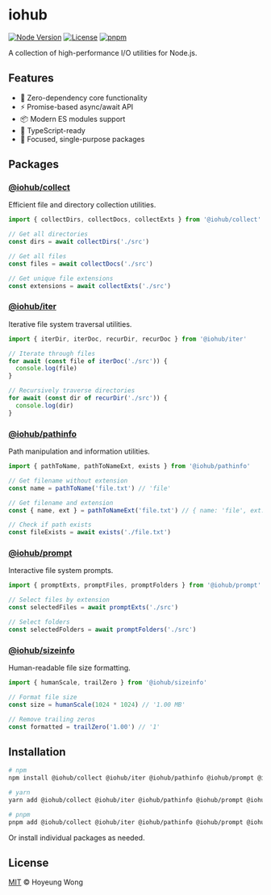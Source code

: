 # iohub

[![Node Version](https://img.shields.io/badge/node-%3E%3D22.0.0-brightgreen.svg)](https://nodejs.org/)
[![License](https://img.shields.io/badge/license-MIT-blue.svg)](LICENSE)
[![pnpm](https://img.shields.io/badge/maintained%20with-pnpm-cc00ff.svg)](https://pnpm.io/)

A collection of high-performance I/O utilities for Node.js.

## Features

- 🚀 Zero-dependency core functionality
- ⚡️ Promise-based async/await API
- 📦 Modern ES modules support
- 🔧 TypeScript-ready
- 🎯 Focused, single-purpose packages

## Packages

### [@iohub/collect](./packages/collect)
Efficient file and directory collection utilities.
```js
import { collectDirs, collectDocs, collectExts } from '@iohub/collect'

// Get all directories
const dirs = await collectDirs('./src')

// Get all files
const files = await collectDocs('./src')

// Get unique file extensions
const extensions = await collectExts('./src')
```

### [@iohub/iter](./packages/iter)
Iterative file system traversal utilities.
```js
import { iterDir, iterDoc, recurDir, recurDoc } from '@iohub/iter'

// Iterate through files
for await (const file of iterDoc('./src')) {
  console.log(file)
}

// Recursively traverse directories
for await (const dir of recurDir('./src')) {
  console.log(dir)
}
```

### [@iohub/pathinfo](./packages/pathinfo)
Path manipulation and information utilities.
```js
import { pathToName, pathToNameExt, exists } from '@iohub/pathinfo'

// Get filename without extension
const name = pathToName('file.txt') // 'file'

// Get filename and extension
const { name, ext } = pathToNameExt('file.txt') // { name: 'file', ext: '.txt' }

// Check if path exists
const fileExists = await exists('./file.txt')
```

### [@iohub/prompt](./packages/prompt)
Interactive file system prompts.
```js
import { promptExts, promptFiles, promptFolders } from '@iohub/prompt'

// Select files by extension
const selectedFiles = await promptExts('./src')

// Select folders
const selectedFolders = await promptFolders('./src')
```

### [@iohub/sizeinfo](./packages/sizeinfo)
Human-readable file size formatting.
```js
import { humanScale, trailZero } from '@iohub/sizeinfo'

// Format file size
const size = humanScale(1024 * 1024) // '1.00 MB'

// Remove trailing zeros
const formatted = trailZero('1.00') // '1'
```

## Installation

```bash
# npm
npm install @iohub/collect @iohub/iter @iohub/pathinfo @iohub/prompt @iohub/sizeinfo

# yarn
yarn add @iohub/collect @iohub/iter @iohub/pathinfo @iohub/prompt @iohub/sizeinfo

# pnpm
pnpm add @iohub/collect @iohub/iter @iohub/pathinfo @iohub/prompt @iohub/sizeinfo
```

Or install individual packages as needed.

## License

[MIT](LICENSE) © Hoyeung Wong